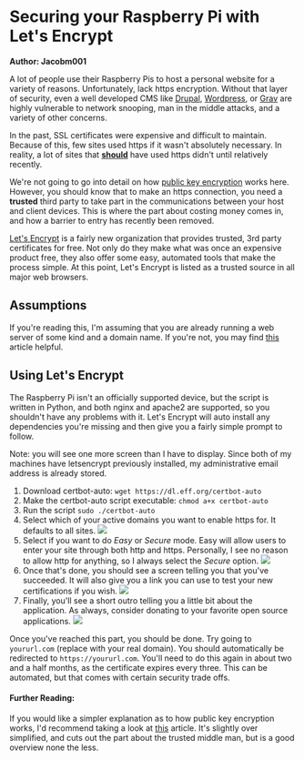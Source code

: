 # Securing your Raspberry Pi with Let's Encrypt
**Author: Jacobm001**

A lot of people use their Raspberry Pis to host a personal website for a variety of reasons. Unfortunately, lack https encryption. Without that layer of security, even a well developed CMS like [Drupal](https://www.drupal.org/), [Wordpress](https://wordpress.org/), or [Grav](https://getgrav.org/) are highly vulnerable to network snooping, man in the middle attacks, and a variety of other concerns.

In the past, SSL certificates were expensive and difficult to maintain. Because of this, few sites used https if it wasn't absolutely necessary. In reality, a lot of sites that **[should](http://codebutler.com/firesheep/)** have used https didn't until relatively recently.

We're not going to go into detail on how [public key encryption](https://en.wikipedia.org/wiki/Public-key_cryptography) works here. However, you should know that to make an https connection, you need a **trusted** third party to take part in the communications between your host and client devices. This is where the part about costing money comes in, and how a barrier to entry has recently been removed.

[Let's Encrypt](letsencrypt.org) is a fairly new organization that provides trusted, 3rd party certificates for free. Not only do they make what was once an expensive product free, they also offer some easy, automated tools that make the process simple. At this point, Let's Encrypt is listed as a trusted source in all major web browsers.

## Assumptions

If you're reading this, I'm assuming that you are already running a web server of some kind and a domain name. If you're not, you may find [this](https://raspberrypise.tumblr.com/post/144922590364/setting-up-a-lamp-stack-on-a-raspberry-pi-part-1) article helpful.

## Using Let's Encrypt

The Raspberry Pi isn't an officially supported device, but the script is written in Python, and both nginx and apache2 are supported, so you shouldn't have any problems with it. Let's Encrypt will auto install any dependencies you're missing and then give you a fairly simple prompt to follow.

Note: you will see one more screen than I have to display. Since both of my machines have letsencrypt previously installed, my administrative email address is already stored.

1. Download certbot-auto: `wget https://dl.eff.org/certbot-auto`
2. Make the certbot-auto script executable: `chmod a+x certbot-auto`
3. Run the script `sudo ./certbot-auto`
4. Select which of your active domains you want to enable https for. It defaults to all sites. ![](letsencrypt_dialog0.png)
5. Select if you want to do *Easy* or *Secure* mode. Easy will allow users to enter your site through both http and https. Personally, I see no reason to allow http for anything, so I always select the *Secure* option. ![](letsencrypt_dialog1.png)
6. Once that's done, you should see a screen telling you that you've succeeded. It will also give you a link you can use to test your new certifications if you wish. ![](letsencrypt_dialog2.png)
7. Finally, you'll see a short outro telling you a little bit about the application. As always, consider donating to your favorite open source applications. ![](letsencrypt_dialog3.png)

Once you've reached this part, you should be done. Try going to `yoururl.com` (replace with your real domain). You should automatically be redirected to `https://yoururl.com`. You'll need to do this again in about two and a half months, as the certificate expires every three. This can be automated, but that comes with certain security trade offs. 

#### Further Reading:

If you would like a simpler explanation as to how public key encryption works, I'd recommend taking a look at [this](https://medium.com/@vrypan/explaining-public-key-cryptography-to-non-geeks-f0994b3c2d5#.zdquvwopu) article. It's slightly over simplified, and cuts out the part about the trusted middle man, but is a good overview none the less.

